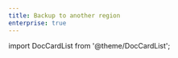 ```yaml
---
title: Backup to another region
enterprise: true
---
```


import DocCardList from '@theme/DocCardList';

<DocCardList />
